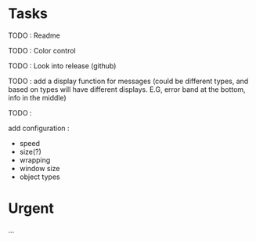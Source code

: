 # Tasks

TODO : Readme

TODO : Color control

TODO : Look into release (github)

TODO : add a display function for messages (could be different types, and based on types will have different displays. E.G, error band at the bottom, info in the middle)

TODO : 

add configuration :
- speed
- size(?)
- wrapping
- window size
- object types

# Urgent

...
